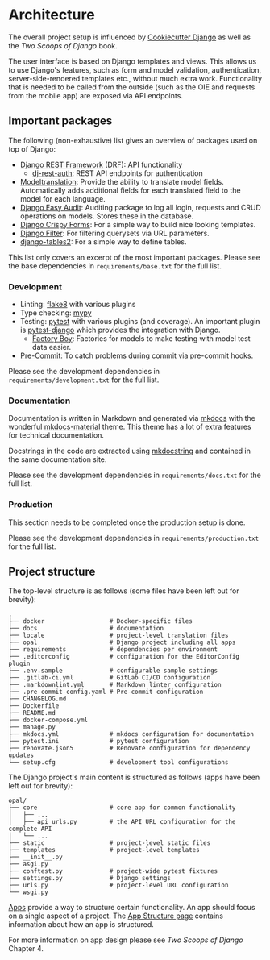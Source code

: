 # Architecture

The overall project setup is influenced by [Cookiecutter Django](https://cookiecutter-django.readthedocs.io/en/latest/) as well as the *Two Scoops of Django* book.

The user interface is based on Django templates and views. This allows us to use Django's features, such as form and model validation, authentication, server-side-rendered templates etc., without much extra work. Functionality that is needed to be called from the outside (such as the OIE and requests from the mobile app) are exposed via API endpoints.

## Important packages

The following (non-exhaustive) list gives an overview of packages used on top of Django:

* [Django REST Framework](https://www.django-rest-framework.org/) (DRF): API functionality
    * [dj-rest-auth](https://github.com/iMerica/dj-rest-auth): REST API endpoints for authentication
* [Modeltranslation](https://django-modeltranslation.readthedocs.io/en/latest/): Provide the ability to translate model fields. Automatically adds additional fields for each translated field to the model for each language.
* [Django Easy Audit](https://github.com/soynatan/django-easy-audit): Auditing package to log all login, requests and CRUD operations on models. Stores these in the database.
* [Django Crispy Forms](https://github.com/django-crispy-forms/django-crispy-forms): For a simple way to build nice looking templates.
* [Django Filter](https://django-filter.readthedocs.io/en/main/): For filtering querysets via URL parameters.
* [django-tables2](https://django-tables2.readthedocs.io/en/latest/): For a simple way to define tables.

This list only covers an excerpt of the most important packages. Please see the base dependencies in `requirements/base.txt` for the full list.

### Development

* Linting: [flake8](https://flake8.pycqa.org/) with various plugins
* Type checking: [mypy](http://www.mypy-lang.org/)
* Testing: [pytest](https://pytest.org/) with various plugins (and coverage). An important plugin is [pytest-django](https://pytest-django.readthedocs.io/) which provides the integration with Django.
    * [Factory Boy](https://factoryboy.readthedocs.io/): Factories for models to make testing with model test data easier.
* [Pre-Commit](https://pre-commit.com/): To catch problems during commit via pre-commit hooks.

Please see the development dependencies in `requirements/development.txt` for the full list.

### Documentation

Documentation is written in Markdown and generated via [mkdocs](https://www.mkdocs.org/) with the wonderful [mkdocs-material](https://squidfunk.github.io/mkdocs-material/) theme. This theme has a lot of extra features for technical documentation.

Docstrings in the code are extracted using [mkdocstring](https://mkdocstrings.github.io/) and contained in the same documentation site.

Please see the development dependencies in `requirements/docs.txt` for the full list.

### Production

This section needs to be completed once the production setup is done.

Please see the development dependencies in `requirements/production.txt` for the full list.

## Project structure

The top-level structure is as follows (some files have been left out for brevity):

```shell
.
├── docker                  # Docker-specific files
├── docs                    # documentation
├── locale                  # project-level translation files
├── opal                    # Django project including all apps
├── requirements            # dependencies per environment
├── .editorconfig           # configuration for the EditorConfig plugin
├── .env.sample             # configurable sample settings
├── .gitlab-ci.yml          # GitLab CI/CD configuration
├── .markdownlint.yml       # Markdown linter configuration
├── .pre-commit-config.yaml # Pre-commit configuration
├── CHANGELOG.md
├── Dockerfile
├── README.md
├── docker-compose.yml
├── manage.py
├── mkdocs.yml              # mkdocs configuration for documentation
├── pytest.ini              # pytest configuration
├── renovate.json5          # Renovate configuration for dependency updates
└── setup.cfg               # development tool configurations
```

The Django project's main content is structured as follows (apps have been left out for brevity):

```shell
opal/
├── core                    # core app for common functionality
│   ├── ...
│   ├── api_urls.py         # the API URL configuration for the complete API
│   └── ...
├── static                  # project-level static files
├── templates               # project-level templates
├── __init__.py
├── asgi.py
├── conftest.py             # project-wide pytest fixtures
├── settings.py             # Django settings
├── urls.py                 # project-level URL configuration
└── wsgi.py
```

[Apps](https://docs.djangoproject.com/en/dev/ref/applications/) provide a way to structure certain functionality. An app should focus on a single aspect of a project. The [App Structure page](apps/structure.md) contains information about how an app is structured.

For more information on app design please see *Two Scoops of Django* Chapter 4.
